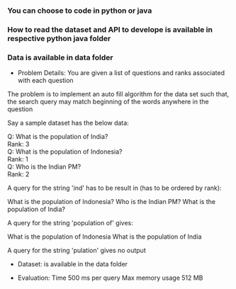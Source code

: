 ### You can choose to code in python or java
### How to read the dataset and API to develope is available in respective python java folder
### Data is available in data folder

- Problem Details: You are given a list of questions and ranks associated with each question

The problem is to implement an auto fill algorithm for the data set such that, the search query may match beginning of the words anywhere in the question

Say a sample dataset has the below data:

Q: What is the population of India?<br>
Rank: 3<br>
Q: What is the population of Indonesia?<br>
Rank: 1<br>
Q: Who is the Indian PM?<br>
Rank: 2<br>

A query for the string 'ind' has to be result in (has to be ordered by rank):

What is the population of Indonesia?
Who is the Indian PM?
What is the population of India?

A query for the string 'population of' gives:

What is the population of Indonesia
What is the population of India

A query for the string 'pulation' gives no output
  
- Dataset: is available in the data folder

- Evaluation: Time 500 ms per query
              Max memory usage 512 MB
  
  
